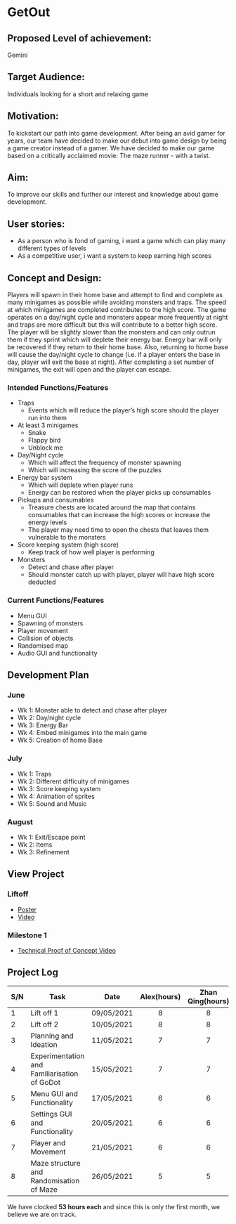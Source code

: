 # GetOut

## Proposed Level of achievement:
Gemini

## Target Audience: 
Individuals looking for a short and relaxing game

## Motivation:

To kickstart our path into game development. After being an avid gamer for years, our team have decided to make our debut into game design by being a game creator instead of a gamer. We have decided to make our game based on a critically acclaimed movie: The maze runner - with a twist.

## Aim:

To improve our skills and further our interest and knowledge about game development.

## User stories:
* As a person who is fond of gaming, i want a game which can play many different types of levels
* As a competitive user, i want a system to keep earning high scores

## Concept and Design:

Players will spawn in their home base and attempt to find and complete as many minigames as possible while avoiding monsters and traps. The speed at which minigames are completed contributes to the high score. The game operates on a day/night cycle and monsters appear more frequently at night and traps are more difficult but this will contribute to a better high score. The player will be slightly slower than the monsters and can only outrun them if they sprint which will deplete their energy bar. Energy bar will only be recovered if they return to their home base. Also, returning to home base will cause the day/night cycle to change (i.e. if a player enters the base in day, player will exit the base at night). After completing a set number of minigames, the exit will open and the player can escape.

### Intended Functions/Features
* Traps
    * Events which will reduce the player’s high score should the player run into them
* At least 3 minigames
    * Snake
    * Flappy bird
    * Unblock me
* Day/Night cycle
    * Which will affect the frequency of monster spawning
    * Which will increasing the score of the puzzles
* Energy bar system
    * Which will deplete when player runs
    * Energy can be restored when the player picks up consumables
* Pickups and consumables
    * Treasure chests are located around the map that contains consumables that can increase the high scores or increase the energy levels
    * The player may need time to open the chests that leaves them vulnerable to the monsters
* Score keeping system (high score)
    * Keep track of how well player is performing 
* Monsters
    * Detect and chase after player
    * Should monster catch up with player, player will have high score deducted

### Current Functions/Features

* Menu GUI
* Spawning of monsters
* Player movement
* Collision of objects
* Randomised map
* Audio GUI and functionality

## Development Plan

### June

* Wk 1: Monster able to detect and chase after player
* Wk 2: Day/night cycle
* Wk 3: Energy Bar
* Wk 4: Embed minigames into the main game
* Wk 5: Creation of home Base

### July

* Wk 1: Traps
* Wk 2: Different difficulty of minigames
* Wk 3: Score keeping system
* Wk 4: Animation of sprites
* Wk 5: Sound and Music

### August 

* Wk 1: Exit/Escape point
* Wk 2: Items
* Wk 3: Refinement

## View Project
### Liftoff
* [Poster](https://drive.google.com/file/d/1PpCAQ23DilNRHYVn2GxDDg1HLsMyvO5K/view?usp=sharing)
* [Video](https://drive.google.com/file/d/1T3IL5kBlmWMN5THzZMVXxRDuck6qhg-B/view?usp=sharing)


### Milestone 1
* [Technical Proof of Concept Video](https://drive.google.com/file/d/1F7mGDFK3pe4w8DfUrhMI7E4IjzBf572x/view?usp=sharing)

## Project Log
| S/N | Task                                       | Date     | Alex(hours) | Zhan Qing(hours) |
|:----|--------------------------------------------|:--------:|:-----------:|:----------------:|
|1    |Lift off 1                                  |09/05/2021|8            |8                 |
|2    |Lift off 2                                  |10/05/2021|8            |8                 |
|3    |Planning and Ideation                       |11/05/2021|7            |7                 |
|4    |Experimentation and Familiarisation of GoDot|15/05/2021|7            |7                 |
|5    |Menu GUI and Functionality                  |17/05/2021|6            |6                 |
|6    |Settings GUI and Functionality              |20/05/2021|6            |6                 |
|7    |Player and Movement                         |21/05/2021|6            |6                 |
|8    |Maze structure and Randomisation of Maze    |26/05/2021|5            |5                 |

We have clocked **53 hours each** and since this is only the first month, we believe we are on track.